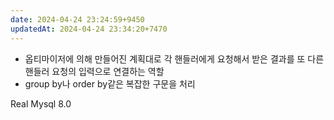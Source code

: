 ```yaml
---
date: 2024-04-24 23:24:59+9450
updatedAt: 2024-04-24 23:34:20+7470
---
```

- 옵티마이저에 의해 만들어진 계획대로 각 핸들러에게 요청해서 받은 결과를 또 다른 핸들러 요청의 입력으로 연결하는 역할
- group by나 order by같은 복잡한 구문을 처리


Real Mysql 8.0